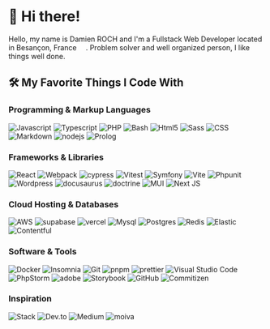 # 👋 Hi there! 

Hello, my name is Damien ROCH and I'm a Fullstack Web Developer located in Besançon, France <img src="https://cdn-icons-png.flaticon.com/512/197/197560.png" width="14"/>. Problem solver and well organized person, I like things well done.


## 🛠️ My Favorite Things I Code With

### Programming & Markup Languages
![Javascript](https://img.shields.io/badge/JavaScript-F7DF1E?style=flat-square&logo=javascript&logoColor=black)
![Typescript](https://img.shields.io/badge/TypeScript-007ACC?style=flat-square&logo=typescript&logoColor=white)
![PHP](https://img.shields.io/badge/PHP-777BB4?style=flat-square&logo=php&logoColor=white)
![Bash](https://img.shields.io/badge/Bash-121011?style=flat-square&logo=gnu-bash&logoColor=white)
![Html5](https://img.shields.io/badge/HTML5-E34F26?style=flat-square&logo=html5&logoColor=white)
![Sass](https://img.shields.io/badge/Sass-CC6699?style=flat-square&logo=sass&logoColor=white)
![CSS](https://img.shields.io/badge/CSS-1572B6?style=flat-square&logo=css3&logoColor=white)
![Markdown](https://img.shields.io/badge/Markdown-000000?style=flat-square&logo=markdown&logoColor=white)
![nodejs](https://img.shields.io/badge/Nodejs-43853d?style=flat-square&logo=Node.js&logoColor=white)
![Prolog](https://custom-icon-badges.demolab.com/badge/Prolog-E61B23?style=flat-square&logo=swi-prolog&logoColor=white)

### Frameworks & Libraries

![React](https://img.shields.io/badge/React-%2320232a?style=flat-square&logo=react&logoColor=%2361DAFB)
![Webpack](https://img.shields.io/badge/Webpack-8DD6F8?style=flat-square&logo=webpack&logoColor=black)
![cypress](https://img.shields.io/badge/Cypress-%23E5E5E5?style=flat-square&logo=cypress&logoColor=058a5e)
![Vitest](https://img.shields.io/badge/Vitest-7ec242?style=flat-square&logo=vitest&logoColor=white)
![Symfony](https://img.shields.io/badge/Symfony-121011?style=flat-square&logo=symfony&logoColor=white)
![Vite](https://img.shields.io/badge/Vite-747bff?style=flat-square&logo=vite&logoColor=white)
![Phpunit](https://custom-icon-badges.demolab.com/badge/PHPUnit-366488?style=flat-square&logo=test-tube&logoColor=white)
![Wordpress](https://img.shields.io/badge/Wordpress-21759B?style=flat-square&logo=wordpress&logoColor=white)
![docusaurus](https://img.shields.io/badge/Docusaurus-25c19f?style=flat-square&logo=docusaurus&logoColor=white)
![doctrine](https://img.shields.io/badge/Doctrine-21759B?style=flat-square&logo=doctrine&logoColor=white)
![MUI](https://img.shields.io/badge/MUI-%230081CB.svg?style=flat-square&logo=mui&logoColor=white)
![Next JS](https://img.shields.io/badge/Next-black?style=flat-square&logo=next.js&logoColor=white)

### Cloud Hosting & Databases

![AWS](https://img.shields.io/badge/AWS-%23FF9900?style=flat-square&logo=amazon-aws&logoColor=white)
![supabase](https://img.shields.io/badge/Supabase-3ECF8E?style=flat-square&logo=supabase&logoColor=white)
![vercel](https://img.shields.io/badge/Vercel-121011?style=flat-square&logo=vercel&logoColor=white)
![Mysql](https://img.shields.io/badge/MySQL-00f?style=flat-square&logo=mysql&logoColor=white)
![Postgres](https://img.shields.io/badge/Postgres-%23316192?style=flat-square&logo=postgresql&logoColor=white)
![Redis](https://img.shields.io/badge/Redis-%23DD0031?style=flat-square&logo=redis&logoColor=white)
![Elastic](https://img.shields.io/badge/Elastic-005571?style=flat-square&logo=elasticsearch&logoColor=white)
![Contentful](https://img.shields.io/badge/Contenful-00f?style=flat-square&logo=contentful&logoColor=white)

### Software & Tools

![Docker](https://img.shields.io/badge/Docker-46a2f1?style=flat-square&logo=docker&logoColor=white)
![Insomnia](https://img.shields.io/badge/Insomnia-5849BE?style=flat-square&logo=insomnia&logoColor=white)
![Git](https://img.shields.io/badge/GIT-F05032?style=flat-square&logo=git&logoColor=white)
![pnpm](https://img.shields.io/badge/PNPM-CB3837?style=flat-square&logo=pnpm&logoColor=white)
![prettier](https://img.shields.io/badge/Prettier-F7B93E?style=flat-square&logo=prettier&logoColor=black)
![Visual Studio Code](https://img.shields.io/badge/VS%20Code-0078d7?style=flat-square&logo=visual-studio-code&logoColor=white)
![PhpStorm](https://img.shields.io/badge/Phpstorm-143?style=flat-square&logo=phpstorm&logoColor=black&color=black&labelColor=darkorchid)
![adobe](https://img.shields.io/badge/Adobe-FF0000?style=flat-square&logo=adobe&logoColor=white)
![Storybook](https://img.shields.io/badge/Storybook-FF4785?style=flat-square&logo=storybook&logoColor=white)
![GitHub](https://img.shields.io/badge/Github-%23121011?style=flat-square&logo=github&logoColor=white)
![Commitizen](https://img.shields.io/badge/Commitizen-%23121011?style=flat-square&logoColor=white)

### Inspiration

![Stack](https://img.shields.io/badge/Stack%20Overflow-FE7A16?style=flat-square&logo=stack-overflow&logoColor=white)
![Dev.to](https://img.shields.io/badge/Dev.to-0A0A0A?style=flat-square&logo=dev.to&logoColor=white)
![Medium](https://img.shields.io/badge/Medium-12100E?style=flat-square&logo=medium&logoColor=white)
![moiva](https://img.shields.io/badge/Moiva-12100E?style=flat-square&logo=npm&logoColor=white)

<!--
**koryonik/koryonik** is a ✨ _special_ ✨ repository because its `README.md` (this file) appears on your GitHub profile.

Here are some ideas to get you started:

- 🔭 I’m currently working on ...
- 🌱 I’m currently learning ...
- 👯 I’m looking to collaborate on ...
- 🤔 I’m looking for help with ...
- 💬 Ask me about ...
- 📫 How to reach me: ...
- 😄 Pronouns: ...
- ⚡ Fun fact: ...
-->
